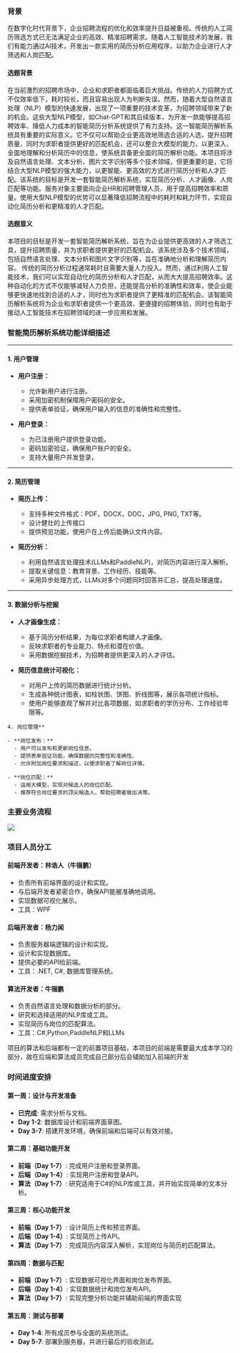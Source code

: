 ### 背景

​	在数字化时代背景下，企业招聘流程的优化和效率提升日益被重视。传统的人工简历筛选方式已无法满足企业的高效、精准招聘需求。随着人工智能技术的发展，我们有能力通过AI技术，开发出一款实用的简历分析应用程序，以助力企业进行人才筛选和人岗匹配。



#### 选题背景
​	在当前激烈的招聘市场中，企业和求职者都面临着巨大挑战。传统的人力招聘方式不仅效率低下，耗时较长，而且容易出现人为判断失误。然而，随着大型自然语言处理（NLP）模型的快速发展，出现了一项重要的技术变革，为招聘领域带来了新的机会。这些大型NLP模型，如Chat-GPT和其后续版本，为开发一款能够提高招聘效率、降低人力成本的智能简历分析系统提供了有力支持。
​	这一智能简历解析系统具有重要的实际意义。它不仅可以帮助企业更高效地筛选合适的人选，提升招聘质量，同时为求职者提供更好的匹配机会，还可以整合大模型的能力，以更深入、全面地理解和分析简历中的信息，使系统具备更全面的简历解析功能。
​	本项目将涉及自然语言处理、文本分析、图片文字识别等多个技术领域，但更重要的是，它将结合大型NLP模型的强大能力，以更智能、更高效的方式进行简历分析和人才匹配。该系统的目标是开发一套智能简历解析系统，实现简历分析、人才画像、人岗匹配等功能。服务对象主要面向企业HR和招聘管理人员，用于提高招聘效率和质量。使用大型NLP模型的优势可以显著降低招聘流程中的耗时和耗力环节，实现自动化简历分析和更精准的人才匹配。
​        

#### 选题意义
​	本项目的目标是开发一套智能简历解析系统，旨在为企业提供更高效的人才筛选工具，提升招聘质量，并为求职者提供更好的匹配机会。该系统涉及多个技术领域，包括自然语言处理、文本分析和图片文字识别等，旨在准确地分析和理解简历内容。
传统的简历分析过程通常耗时且需要大量人力投入。然而，通过利用人工智能技术，我们可以实现自动化的简历分析和人才匹配，从而大大提高招聘效率。这种自动化的方式不仅能够减轻人力负担，还能提高分析的准确性和效率，使企业能够更快速地找到合适的人才，同时也为求职者提供了更精准的匹配机会。
​	该智能简历解析系统将为企业和求职者提供一个更高效、更便捷的招聘体验，同时也有助于推动人工智能技术在招聘领域的进一步应用和发展。





### 智能简历解析系统功能详细描述

---

#### **1. 用户管理**

- **用户注册：**
  - 允许新用户进行注册。
  - 采用加密机制保障用户密码的安全。
  - 提供表单验证，确保用户输入的信息的准确性和完整性。

- **用户登录：**
  - 为已注册用户提供登录功能。
  - 密码加密验证，确保用户账户的安全。
  - 支持大量用户并发登录，

---

#### **2. 简历管理**

- **简历上传：**
  - 支持多种文件格式：PDF，DOCX，DOC，JPG, PNG, TXT等。
  - 设计健壮的上传接口
  - 提供预览功能，使用户在上传后能确认文件内容。

- **简历分析：**
  - 利用自然语言处理技术(LLMs和PaddleNLP)，对简历内容进行深入解析。
  - 提取关键信息：教育背景、工作经历、技能等。
  - 采用异步处理方式，LLMs对多个问题同时回答并汇总，提高处理速度。



---



#### **3. 数据分析与挖掘**

- **人才画像生成：**
  - 基于简历分析结果，为每位求职者构建人才画像。
  - 反映求职者的专业能力、特点和潜在价值。
  - 采用数据挖掘技术，为招聘者提供更深入的人才评估。

- **简历信息统计可视化：**
  - 对用户上传的简历数据进行统计分析。
  - 生成各种统计图表，如柱状图、饼图、折线图等，展示各项统计指标。
  - 使用户能够直观了解并对比各项数据，如求职者的学历分布、工作经验年限等。





``` 
4. 岗位管理**

- **岗位发布：**
  - 用户可以发布和更新岗位信息。
  - 提供表单验证功能，确保数据的完整性和准确性。
  - 允许附加岗位要求和描述，以便求职者了解岗位详情。

- **岗位匹配：**
  - 运用大模型，实现对候选人的岗位匹配。
  - 推荐符合岗位要求的顶尖候选人，帮助招聘者做出决策。
```



### 主要业务流程



![](https://taylor-1313808145.cos.ap-nanjing.myqcloud.com/images/211fe3130f9cedf33e519533fb5e303.png)


### 项目人员分工

#### 前端开发者：林诰人（牛锴鹏）
- 负责所有前端界面的设计和实现。
- 与后端开发者紧密合作，确保API能被准确地调用。
- 实现数据可视化展示。
- 工具：WPF

#### 后端开发者：杨力闻
- 负责服务器端逻辑的设计和实现。
- 设计和实现数据库。
- 提供必要的API给前端。
- 工具：.NET, C#, 数据库管理系统。

#### 算法开发者：牛锴鹏
- 负责自然语言处理和数据分析的部分。
- 研究和选择适用的NLP库或工具。
- 实现简历与岗位的匹配算法。
- 工具：C#,Python,PaddleNLP和LLMs

项目的算法和后端都有一定的前置项目基础，本项目的前端是需要最大成本学习的部分，故在后端和算法成员完成自己部分后会辅助加入前端的开发

### 时间进度安排

#### 第一周：设计与开发准备
- **已完成**: 需求分析与文档。
- **Day 1-2**: 数据库设计和前端界面草图。
- **Day 3-7**: 搭建开发环境，确保前端和后端可以有效对接。

#### 第二周：基础功能开发
- **前端（Day 1-7）**: 完成用户注册和登录界面。
- **后端（Day 1-4）**: 实现用户注册和登录API。
- **算法（Day 1-7）**: 研究适用于C#的NLP库或工具，并开始实现简单的文本分析。

#### 第三周：核心功能开发
- **前端（Day 1-7）**: 设计简历上传和预览界面。
- **后端（Day 1-4）**: 实现简历上传API。
- **算法（Day 1-7）**: 完成简历内容深入解析，实现岗位与简历的匹配算法。

#### 第四周：数据与匹配
- **前端（Day 1-7）**: 实现数据可视化界面和岗位发布界面。
- **后端（Day 1-4）**: 实现数据统计和岗位发布API。
- **算法（Day 1-7）**: 实现完整分析功能并辅助前端的界面实现

#### 第五周：测试与部署
- **Day 1-4**: 所有成员参与全面的系统测试。
- **Day 5-7**: 部署到服务器，并进行最后的验收测试。



